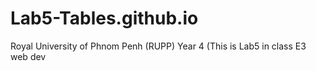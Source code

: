# Lab5-Tables.github.io
Royal University of Phnom Penh (RUPP) Year 4 (This is Lab5 in class E3 web dev
